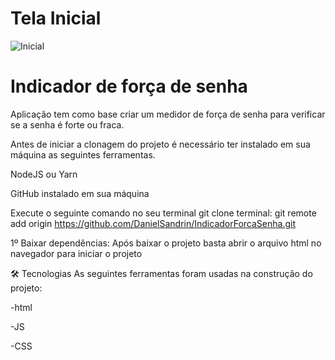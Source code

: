 # Tela Inicial
![Inicial](https://user-images.githubusercontent.com/40778725/180232020-8a358fd2-9492-475f-8f24-c434aede47cc.png)

# Indicador de força de senha
Aplicação tem como base criar um medidor de força de senha para verificar se a senha é forte ou fraca.

Antes de iniciar a clonagem do projeto é necessário ter instalado em sua máquina as seguintes ferramentas.

NodeJS ou Yarn

GitHub instalado em sua máquina

Execute o seguinte comando no seu terminal git clone terminal: git remote add origin https://github.com/DanielSandrin/IndicadorForcaSenha.git

1º Baixar dependências: Após baixar o projeto basta abrir o arquivo html no navegador para iniciar o projeto

🛠 Tecnologias
As seguintes ferramentas foram usadas na construção do projeto:

-html

-JS

-CSS
